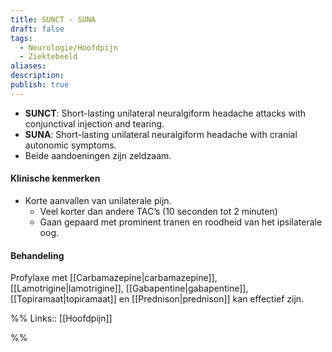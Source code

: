 ```yaml
---
title: SUNCT - SUNA
draft: false
tags:
  - Neurologie/Hoofdpijn
  - Ziektebeeld
aliases: 
description: 
publish: true
---
```



- **SUNCT**: Short-lasting unilateral neuralgiform headache attacks with conjunctival injection and tearing.
- **SUNA**: Short-lasting unilateral neuralgiform headache with cranial autonomic symptoms.
- Beide aandoeningen zijn zeldzaam.

#### Klinische kenmerken

- Korte aanvallen van unilaterale pijn.
    - Veel korter dan andere TAC’s (10 seconden tot 2 minuten)
    - Gaan gepaard met prominent tranen en roodheid van het ipsilaterale oog.

#### Behandeling

Profylaxe met [[Carbamazepine|carbamazepine]], [[Lamotrigine|lamotrigine]], [[Gabapentine|gabapentine]], [[Topiramaat|topiramaat]] en [[Prednison|prednison]] kan effectief zijn.


%%
Links:: [[Hoofdpijn]]

%%